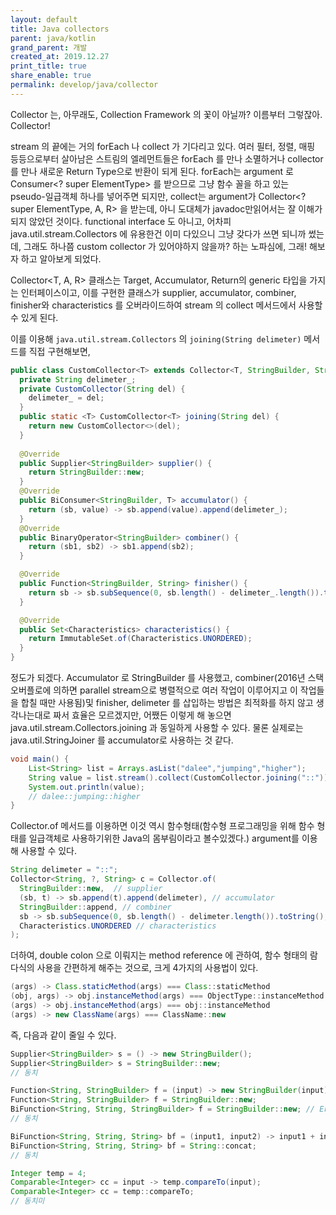 ```yaml
---
layout: default
title: Java collectors
parent: java/kotlin
grand_parent: 개발
created_at: 2019.12.27
print_title: true
share_enable: true
permalink: develop/java/collector
---
```


Collector 는, 아무래도, Collection Framework 의 꽃이 아닐까? 이름부터 그렇잖아. Collector!

stream 의 끝에는 거의 forEach 나 collect 가 기다리고 있다. 여러 필터, 정렬, 매핑 등등으로부터 살아남은 스트림의 엘레먼트들은 forEach 를 만나 소멸하거나 collector 를 만나 새로운 Return Type으로 반환이 되게 된다. forEach는 argument 로 Consumer<? super ElementType> 를 받으므로 그냥 함수 꼴을 하고 있는 pseudo-일급객체 하나를 넣어주면 되지만, collect는 argument가 Collector<? super ElementType, A, R> 을 받는데, 아니 도대체가 javadoc만읽어서는 잘 이해가 되지 않았던 것이다. functional interface 도 아니고, 어차피 java.util.stream.Collectors 에 유용한건 이미 다있으니 그냥 갖다가 쓰면 되니까 썼는데, 그래도 하나쯤 custom collector 가 있어야하지 않을까? 하는 노파심에, 그래! 해보자 하고 알아보게 되었다.


Collector<T, A, R> 클래스는 Target, Accumulator, Return의 generic 타입을 가지는 인터페이스이고, 이를 구현한 클래스가 supplier, accumulator, combiner, finisher와 characteristics 를 오버라이드하여 stream 의 collect 메서드에서 사용할 수 있게 된다. 


이를 이용해 `java.util.stream.Collectors` 의 `joining(String delimeter)` 메서드를 직접 구현해보면,

```java
public class CustomCollector<T> extends Collector<T, StringBuilder, String> {
  private String delimeter_;
  private CustomCollector(String del) {
    delimeter_ = del;
  }
  public static <T> CustomCollector<T> joining(String del) {
    return new CustomCollector<>(del);
  }
  
  @Override
  public Supplier<StringBuilder> supplier() {
    return StringBuilder::new;
  }
  @Override
  public BiConsumer<StringBuilder, T> accumulator() {
    return (sb, value) -> sb.append(value).append(delimeter_);
  }
  @Override
  public BinaryOperator<StringBuilder> combiner() {
    return (sb1, sb2) -> sb1.append(sb2);
  }

  @Override
  public Function<StringBuilder, String> finisher() {
    return sb -> sb.subSequence(0, sb.length() - delimeter_.length()).toString();
  }

  @Override
  public Set<Characteristics> characteristics() {
    return ImmutableSet.of(Characteristics.UNORDERED);
  }
}
```

정도가 되겠다. Accumulator 로 StringBuilder 를 사용했고, combiner(2016년 스택오버플로에 의하면 parallel stream으로 병렬적으로 여러 작업이 이루어지고 이 작업들을 합칠 때만 사용됨)및 finisher, delimeter 를 삽입하는 방법은 최적화를 하지 않고 생각나는대로 짜서 효율은 모르겠지만, 어쨌든 이렇게 해 놓으면 java.util.stream.Collectors.joining 과 동일하게 사용할 수 있다. 물론 실제로는 java.util.StringJoiner 를 accumulator로 사용하는 것 같다.

```java  
void main() {
    List<String> list = Arrays.asList("dalee","jumping","higher");
    String value = list.stream().collect(CustomCollector.joining("::"));
    System.out.println(value);
    // dalee::jumping::higher  
}  
```  
  
Collector.of 메서드를 이용하면 이것 역시 함수형태(함수형 프로그래밍을 위해 함수 형태를 일급객체로 사용하기위한 Java의 몸부림이라고 볼수있겠다.) argument를 이용해 사용할 수 있다.

```java
String delimeter = "::";
Collector<String, ?, String> c = Collector.of(
  StringBuilder::new,  // supplier
  (sb, t) -> sb.append(t).append(delimeter), // accumulator
  StringBuilder::append, // combiner
  sb -> sb.subSequence(0, sb.length() - delimeter.length()).toString(), // finisher
  Characteristics.UNORDERED // characteristics
);
```

더하여, double colon 으로 이뤄지는 method reference 에 관하여, 함수 형태의 람다식의 사용을 간편하게 해주는 것으로, 크게 4가지의 사용법이 있다.

```java
(args) -> Class.staticMethod(args) === Class::staticMethod
(obj, args) -> obj.instanceMethod(args) === ObjectType::instanceMethod
(args) -> obj.instanceMethod(args) === obj::instanceMethod
(args) -> new ClassName(args) === ClassName::new
```

즉, 다음과 같이 줄일 수 있다.

```java
Supplier<StringBuilder> s = () -> new StringBuilder();
Supplier<StringBuilder> s = StringBuilder::new;
// 동치

Function<String, StringBuilder> f = (input) -> new StringBuilder(input);
Function<String, StringBuilder> f = StringBuilder::new;
BiFunction<String, String, StringBuilder> f = StringBuilder::new; // Error (StringBuilder 의 생성자는 param 을 1개만 받음)
// 동치

BiFunction<String, String, String> bf = (input1, input2) -> input1 + input2;
BiFunction<String, String, String> bf = String::concat;
// 동치

Integer temp = 4;
Comparable<Integer> cc = input -> temp.compareTo(input);
Comparable<Integer> cc = temp::compareTo;
// 동치미
```
